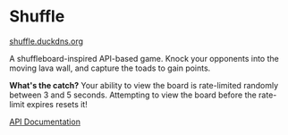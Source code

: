 # Shuffle

[shuffle.duckdns.org](shuffle.duckdns.org)

A shuffleboard-inspired API-based game. Knock your opponents into the moving lava wall, and capture the toads to gain points.
        
**What's the catch?** Your ability to view the board is rate-limited randomly between 3 and 5 seconds. Attempting to view the board before the rate-limit expires resets it!

[API Documentation](http://shuffle.duckdns.org/api-docs)
